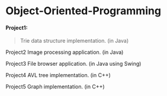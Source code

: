 # Object-Oriented-Programming

#### Project1:
>  Trie data structure implementation. (in Java)

Project2
Image processing application.       (in Java)

Project3
File browser application.           (in Java using Swing)

Project4
AVL tree implementation.            (in C++)

Project5
Graph implementation.               (in C++)
